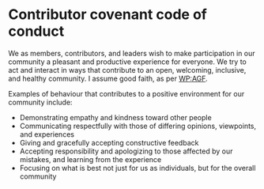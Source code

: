 # Contributor covenant code of conduct

We as members, contributors, and leaders wish to make participation in
our community a pleasant and productive experience for everyone.  We
try to act and interact in ways that contribute to an open, welcoming,
inclusive, and healthy community.  I assume good faith, as per
[WP:AGF](https://en.wikipedia.org/wiki/Wikipedia:Assume_good_faith).

Examples of behaviour that contributes to a positive environment for
our community include:

* Demonstrating empathy and kindness toward other people
* Communicating respectfully with those of differing opinions,
  viewpoints, and experiences
* Giving and gracefully accepting constructive feedback
* Accepting responsibility and apologizing to those affected by our
  mistakes, and learning from the experience
* Focusing on what is best not just for us as individuals, but for the
  overall community

